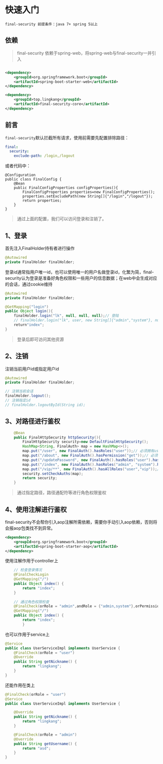 # 快速入门

`final-security 前提条件：java 7+ spring 5以上`

## 依赖

> final-security 依赖于spring-web，将spring-web与final-security一并引入

```xml

<dependency>
    <groupId>org.springframework.boot</groupId>
    <artifactId>spring-boot-starter-web</artifactId>
</dependency>

<dependency>
    <groupId>top.lingkang</groupId>
    <artifactId>final-security-core</artifactId>
</dependency>
```

## 前言

`final-security`默认拦截所有请求，使用前需要先配置排除路径：

```yaml
final:
  security:
    exclude-path: /login,/logout
```

或者代码中：

```aidl
@Configuration
public class FinalConfig {
    @Bean
    public FinalConfigProperties configProperties(){
        FinalConfigProperties properties=new FinalConfigProperties();
        properties.setExcludePath(new String[]{"/login","/logout"});
        return properties;
    }
}
```
> 通过上面的配置，我们可以访问登录和注销了。

## 1、登录
首先注入FinalHolder持有者进行操作
```java
@Autowired
private FinalHolder finalHolder;
```

登录id通常指用户唯一id，也可以使用唯一的用户名做登录id，化繁为简，final-security认为登录是准备好角色权限和一些用户的信息数据；在web中会生成对应的会话，通过cookie维持
```java
@Autowired
private FinalHolder finalHolder;

@GetMapping("login")
public Object login(){
    finalHolder.login("lk", null, null, null);// 登陆
    // finalHolder.login("lk", user, new String[]{"admin","system"}, null);// 登陆
    return"index";
}
```

> 登录后即可访问其他资源

## 2、注销

注销当前用户id或指定用户id

```java
@Autowired
private FinalHolder finalHolder;

// 注销当前会话
finalHolder.logout();
// 注销指定id
// finalHolder.logoutById(String id);
```

## 3、对路径进行鉴权
```java
    @Bean
    public FinalHttpSecurity httpSecurity(){
        FinalHttpSecurity security=new DefaultFinalHttpSecurity();
        HashMap<String, FinalAuth> map = new HashMap<>();
        map.put("/user", new FinalAuth().hasRoles("user"));// 必须拥有user角色
        map.put("/about", new FinalAuth().hasPermission("get"));// 必须拥有get权限
        map.put("/updatePassword", new FinalAuth().hasRoles("user").hasPermission("update"));// 需要拥有user角色和update权限
        map.put("/index", new FinalAuth().hasRoles("admin", "system").hasPermission("get"));// 至少有一个角色并拥有get权限
        map.put("/vip/**", new FinalAuth().hasAllRoles("user","vip"));// 需要同时拥有角色
        security.setCheckAuths(map);
        return security;
    }
```
> 通过指定路径，路径通配符等进行角色权限鉴权

## 4、使用注解进行鉴权
final-security不会帮你引入aop注解所需依赖，需要你手动引入aop依赖，否则将会报aop包类找不到异常。
```xml
<dependency>
    <groupId>org.springframework.boot</groupId>
    <artifactId>spring-boot-starter-aop</artifactId>
</dependency>
```
使用注解作用于controller上
```java
    // 检查登录情况
    @FinalCheckLogin
    @GetMapping("/")
    public Object index() {
        return "index";
    }
    
    // 通过角色权限检查
    @FinalCheck(orRole = "admin",andRole = {"admin,system"},orPermission = "get")
    @GetMapping("/")
    public Object index() {
        return "index";
        }
```
也可以作用于service上
```java
@Service
public class UserServiceImpl implements UserService {
    @FinalCheck(orRole = "user")
    @Override
    public String getNickname() {
        return "lingkang";
    }
}
```
还能作用在类上
```java
@FinalCheck(orRole = "user")
@Service
public class UserServiceImpl implements UserService {

    @Override
    public String getNickname() {
        return "lingkang";
    }

    @FinalCheck(orRole = "admin")
    @Override
    public String getUsername() {
        return "asd";
    }
}
```
